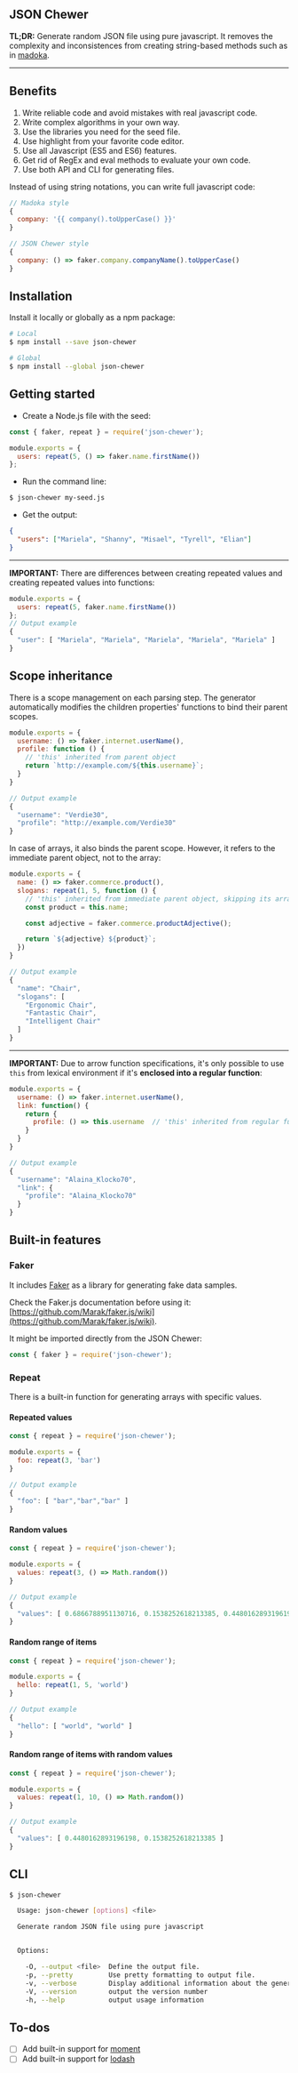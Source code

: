 ## JSON Chewer

**TL;DR:** Generate random JSON file using pure javascript. It removes the complexity and inconsistences from creating string-based methods such as in [madoka](https://www.npmjs.com/package/madoka).

---

## Benefits

1.  Write reliable code and avoid mistakes with real javascript code.
1.  Write complex algorithms in your own way.
1.  Use the libraries you need for the seed file.
1.  Use highlight from your favorite code editor.
1.  Use all Javascript (ES5 and ES6) features.
1.  Get rid of RegEx and eval methods to evaluate your own code.
1.  Use both API and CLI for generating files.


Instead of using string notations, you can write full javascript code:
```javascript
// Madoka style
{
  company: '{{ company().toUpperCase() }}'
}

// JSON Chewer style
{
  company: () => faker.company.companyName().toUpperCase()
}
```

## Installation

Install it locally or globally as a npm package:
```bash
# Local
$ npm install --save json-chewer

# Global
$ npm install --global json-chewer
```

## Getting started

*  Create a Node.js file with the seed:
  ```javascript
  const { faker, repeat } = require('json-chewer');

  module.exports = {
    users: repeat(5, () => faker.name.firstName())
  };
  ```

*  Run the command line:
  ```bash
  $ json-chewer my-seed.js
  ```

*  Get the output:
```json
{
  "users": ["Mariela", "Shanny", "Misael", "Tyrell", "Elian"]
}
```

---

**IMPORTANT:** There are differences between creating repeated values and creating repeated values into functions:
```javascript
module.exports = {
  users: repeat(5, faker.name.firstName())
};
// Output example
{
  "user": [ "Mariela", "Mariela", "Mariela", "Mariela", "Mariela" ]
}
```

## Scope inheritance

There is a scope management on each parsing step. The generator automatically modifies the children properties' functions to bind their parent scopes.

```javascript
module.exports = {
  username: () => faker.internet.userName(),
  profile: function () {
    // 'this' inherited from parent object
    return `http://example.com/${this.username}`;
  }
}

// Output example
{
  "username": "Verdie30",
  "profile": "http://example.com/Verdie30"
}
```

In case of arrays, it also binds the parent scope. However, it refers to the immediate parent object, not to the array:
```javascript
module.exports = {
  name: () => faker.commerce.product(),
  slogans: repeat(1, 5, function () {
    // 'this' inherited from immediate parent object, skipping its array
    const product = this.name;

    const adjective = faker.commerce.productAdjective();

    return `${adjective} ${product}`;
  })
}

// Output example
{
  "name": "Chair",
  "slogans": [
    "Ergonomic Chair",
    "Fantastic Chair",
    "Intelligent Chair"
  ]
}

```
---

**IMPORTANT:** Due to arrow function specifications, it's only possible to use `this` from lexical environment if it's **enclosed into a regular function**:
```javascript
module.exports = {
  username: () => faker.internet.userName(),
  link: function() {
    return {
      profile: () => this.username  // 'this' inherited from regular function
    }
  }
}

// Output example
{
  "username": "Alaina_Klocko70",
  "link": {
    "profile": "Alaina_Klocko70"
  }
}
```

## Built-in features

### Faker

It includes [Faker](https://www.npmjs.com/package/faker) as a library for generating fake data samples.

Check the Faker.js documentation before using it: [https://github.com/Marak/faker.js/wiki](https://github.com/Marak/faker.js/wiki).

It might be imported directly from the JSON Chewer:

```javascript
const { faker } = require('json-chewer');
```

### Repeat

There is a built-in function for generating arrays with specific values.

#### Repeated values
```javascript
const { repeat } = require('json-chewer');

module.exports = {
  foo: repeat(3, 'bar')
}

// Output example
{
  "foo": [ "bar","bar","bar" ]
}
```

#### Random values
```javascript
const { repeat } = require('json-chewer');

module.exports = {
  values: repeat(3, () => Math.random())
}

// Output example
{
  "values": [ 0.6866788951130716, 0.1538252618213385, 0.4480162893196198 ]
}
```

#### Random range of items
```javascript
const { repeat } = require('json-chewer');

module.exports = {
  hello: repeat(1, 5, 'world')
}

// Output example
{
  "hello": [ "world", "world" ]
}
```

#### Random range of items with random values
```javascript
const { repeat } = require('json-chewer');

module.exports = {
  values: repeat(1, 10, () => Math.random())
}

// Output example
{
  "values": [ 0.4480162893196198, 0.1538252618213385 ]
}
```

## CLI
```bash
$ json-chewer

  Usage: json-chewer [options] <file>

  Generate random JSON file using pure javascript


  Options:

    -O, --output <file>  Define the output file.
    -p, --pretty         Use pretty formatting to output file.
    -v, --verbose        Display additional information about the generation processing.
    -V, --version        output the version number
    -h, --help           output usage information
```


## To-dos

- [ ] Add built-in support for [moment](https://www.npmjs.com/package/moment)
- [ ] Add built-in support for [lodash](https://www.npmjs.com/package/lodash)
